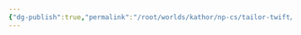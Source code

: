 ```yaml
---
{"dg-publish":true,"permalink":"/root/worlds/kathor/np-cs/tailor-twift/","tags":["Kathor"]}
---
```


